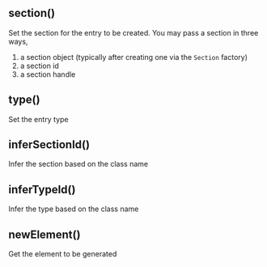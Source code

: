

## section()
Set the section for the entry to be created. You may pass a section
in three ways,

1. a section object (typically after creating one via the `Section` factory)
2. a section id
3. a section handle

## type()
Set the entry type

## inferSectionId()
Infer the section based on the class name

## inferTypeId()
Infer the type based on the class name

## newElement()
Get the element to be generated